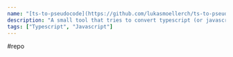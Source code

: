 ```yaml
---
name: "[ts-to-pseudocode](https://github.com/lukasmoellerch/ts-to-pseudocode)"
description: "A small tool that tries to convert typescript (or javascript) into equivalent pseudocode."
tags: ["Typescript", "Javascript"]
---
```

#repo